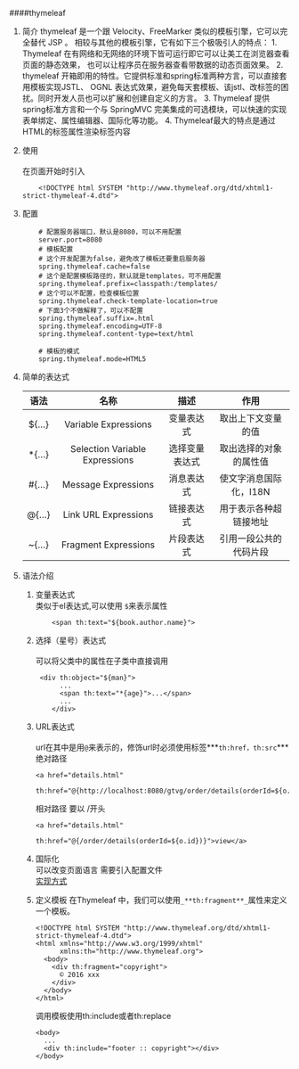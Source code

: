 ####thymeleaf
1.  简介
    thymeleaf 是一个跟 Velocity、FreeMarker 类似的模板引擎，它可以完全替代 JSP 。
    相较与其他的模板引擎，它有如下三个极吸引人的特点：
        1. Thymeleaf 在有网络和无网络的环境下皆可运行即它可以让美工在浏览器查看页面的静态效果，
        也可以让程序员在服务器查看带数据的动态页面效果。
        2. thymeleaf 开箱即用的特性。它提供标准和spring标准两种方言，可以直接套用模板实现JSTL、 OGNL
        表达式效果，避免每天套模板、该jstl、改标签的困扰。同时开发人员也可以扩展和创建自定义的方言。
        3. Thymeleaf 提供spring标准方言和一个与 SpringMVC 完美集成的可选模块，可以快速的实现表单绑定、属性编辑器、国际化等功能。
        4. Thymeleaf最大的特点是通过HTML的标签属性渲染标签内容
2.  使用<br>        
    在页面开始时引入
    ```$xslt
        <!DOCTYPE html SYSTEM "http://www.thymeleaf.org/dtd/xhtml1-strict-thymeleaf-4.dtd">
    ```
3.  配置    
    ```$xslt
        # 配置服务器端口，默认是8080，可以不用配置
        server.port=8080
        # 模板配置
        # 这个开发配置为false，避免改了模板还要重启服务器
        spring.thymeleaf.cache=false
        # 这个是配置模板路径的，默认就是templates，可不用配置
        spring.thymeleaf.prefix=classpath:/templates/
        # 这个可以不配置，检查模板位置
        spring.thymeleaf.check-template-location=true
        # 下面3个不做解释了，可以不配置
        spring.thymeleaf.suffix=.html
        spring.thymeleaf.encoding=UTF-8
        spring.thymeleaf.content-type=text/html
        
        # 模板的模式
        spring.thymeleaf.mode=HTML5
    ```
    
4.  简单的表达式
        
    |语法|名称|描述|作用|
    |:-------:|:------:|:-------:|:-------:|
    |${…}|Variable Expressions|变量表达式|取出上下文变量的值|
    |*{…}|Selection Variable Expressions|选择变量表达式	|取出选择的对象的属性值|
    |#{…}|Message Expressions|消息表达式|使文字消息国际化，I18N|
    |@{…}|Link URL Expressions|链接表达式|用于表示各种超链接地址|
    |~{…}|Fragment Expressions|片段表达式|	引用一段公共的代码片段|	 
    
    
       
5. 语法介绍    

    1. 变量表达式<br>
        类似于el表达式,可以使用 `$`来表示属性
        ```$xslt
            <span th:text="${book.author.name}">  
        ```
    2.  选择（星号）表达式 <br>  
        可以将父类中的属性在子类中直接调用
        ```$xslt
         <div th:object="${man}">  
              ...  
              <span th:text="*{age}">...</span>  
              ...  
            </div>  

        ```
    3. URL表达式 <br>   
        url在其中是用`@`来表示的，修饰url时必须使用标签***`th:href，th:src`***
        绝对路径
        ```$xslt
        <a href="details.html" 
           th:href="@{http://localhost:8080/gtvg/order/details(orderId=${o.id})}">view</a>
        ```
        相对路径  要以 /开头
        ```$xslt
        <a href="details.html" 
                   th:href="@{/order/details(orderId=${o.id})}">view</a>

        ```
        
    4. 国际化<br> 
        可以改变页面语言 需要引入配置文件<br> 
        [实现方式](https://blog.csdn.net/u010714901/article/details/51581424)
           
    5. 定义模板
        在Thymeleaf 中，我们可以使用`_**th:fragment**_`属性来定义一个模板。
        ```$xslt
        <!DOCTYPE html SYSTEM "http://www.thymeleaf.org/dtd/xhtml1-strict-thymeleaf-4.dtd">
        <html xmlns="http://www.w3.org/1999/xhtml"
              xmlns:th="http://www.thymeleaf.org">
          <body>
            <div th:fragment="copyright">
              © 2016 xxx
            </div>
          </body>
        </html>
        ```
        调用模板使用th:include或者th:replace
        ```$xslt
        <body>
          ...
          <div th:include="footer :: copyright"></div> 
        </body>

        ```

